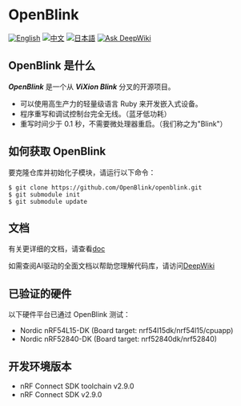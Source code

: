 # OpenBlink

[![English](https://img.shields.io/badge/language-English-blue.svg)](README.md)
[![中文](https://img.shields.io/badge/language-中文-red.svg)](README.zh-CN.md)
[![日本語](https://img.shields.io/badge/language-日本語-green.svg)](README.ja.md)
[![Ask DeepWiki](https://deepwiki.com/badge.svg)](https://deepwiki.com/OpenBlink/openblink)

## OpenBlink 是什么

**_OpenBlink_** 是一个从 **_ViXion Blink_** 分叉的开源项目。

- 可以使用高生产力的轻量级语言 Ruby 来开发嵌入式设备。
- 程序重写和调试控制台完全无线。（蓝牙低功耗）
- 重写时间少于 0.1 秒，不需要微处理器重启。（我们称之为"Blink"）

## 如何获取 OpenBlink

要克隆仓库并初始化子模块，请运行以下命令：

```console
$ git clone https://github.com/OpenBlink/openblink.git
$ git submodule init
$ git submodule update
```

## 文档

有关更详细的文档，请查看[doc](./doc)

如需查阅AI驱动的全面文档以帮助您理解代码库，请访问[DeepWiki](https://deepwiki.com/OpenBlink/openblink)

## 已验证的硬件

以下硬件平台已通过 OpenBlink 测试：

- Nordic nRF54L15-DK (Board target: nrf54l15dk/nrf54l15/cpuapp)
- Nordic nRF52840-DK (Board target: nrf52840dk/nrf52840)

## 开发环境版本

- nRF Connect SDK toolchain v2.9.0
- nRF Connect SDK v2.9.0
